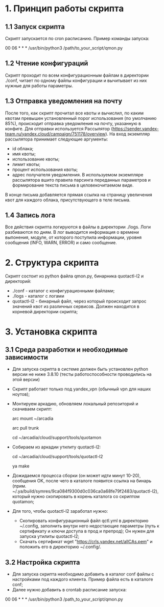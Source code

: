 # 1. Принцип работы скрипта
## 1.1 Запуск скрипта
Скрипт запускается по cron расписанию. Пример команды запуска:

  00 06 * * * /usr/bin/python3 /path/to_your_script/qmon.py
## 1.2 Чтение конфигураций
Скрипт проходит по всем конфигурационным файлам в директории ./conf, читает по одному файлы конфигурации и вычитывает из них нужные для работы параметры.
## 1.3 Отправка уведомления на почту
После того, как скрипт прочитал все квоты и вычислил, по каким квотам превышен установленный порог использования (по умолчанию 85%), происходит отправка уведомления на почту, указанную в конфиге.
Для отправки используется Рассылятор (https://sender.yandex-team.ru/yandex.cloud/campaign/751178/overview). На вход экземпляр  рассылятора принимает следующие аргументы:
- id облака;
- имя квоты;
- использование квоты;
- лимит квоты;
- процент использования квоты;
- адрес получателя уведомления.
В используемом экземпляре рассылятора вшито правила парсинга переданных параметров и формирование текста письма в целовекочитаемом виде.

В конце письма добавляется прямая ссылка на страницу увеличения квот для каждого облака, присутствующего в теле письма.

## 1.4 Запись лога 
 Все действия скрипта логируются в файлы в директории ./logs. Логи разбиваются по дням. В лог выводится информация о времени выпонения, модуле, от которого поступила информации, уровня сообщения (INFO, WARN, ERROR) и само сообщение.
# 2. Структура скрипта
Скрипт состоит из python файла qmon.py, бинарника quotactl-l2 и директорий:
- ./conf - каталог с конфигурационными файлами;
- ./logs - каталог с логами
- quotactl-l2 - бинарный файл, через который происходит запрос значений квот из различных сервисов. Должен находится в корневой директории скрипта;

# 3. Установка скрипта
## 3.1 Среда разработки и необходимые зависимости
- Для запуска скрипта в системе должен быть установлен python версии не ниже 3.8.10 (тесты работоспособности проводились на этой версии)
- Скрипт работает только под yandex_vpn (обычный vpn для наших ноутов);
- Монтируем аркадию, обновляем локальный репозиторий и скачиваем скрипт:
  
  arc mount ~/arcadia
  
  arc pull trunk

  cd ~/arcadia/cloud/support/tools/quotamon

- Собираем из аркадии утилиту quotactl-l2:

  cd ~/arcadia/cloud/support/tools/quotactl-l2 

  ya make
- Дожидаемся процесса сборки (он может идти минут 10-20), сообщения OK, после чего в каталоге появится ссылка на бинарь (прим. ~/.ya/build/symres/9ca084f9300d0c036ca0a68fe79f2483/quotactl-l2), который нужно скопировать в корень каталога со скриптом quotamon;
- Для того, чтобы quotactl-l2 заработал нужно:
    - Скопировать конфигурационный файл qctl.yml в директорию ~/.config, заполнить внутри него недостающие параметры (путь к сертификату и ключи доступа в прод и препрод); Он нужен для запуска утилиты quotactl-l2;
    - Скачать сертификат wget "https://crls.yandex.net/allCAs.pem" и положить его в директорию ~/.config/.
## 3.2 Настройка скрипта
- Для запуска скрипта необходимо добавить в каталог conf файлы с настройками под каждого клиента. Пример файла есть в каталоге conf;
- Далее нужно добавить в crontab расписание запуска:

00 06 * * * /usr/bin/python3 /path_to_your_script/qmon.py
